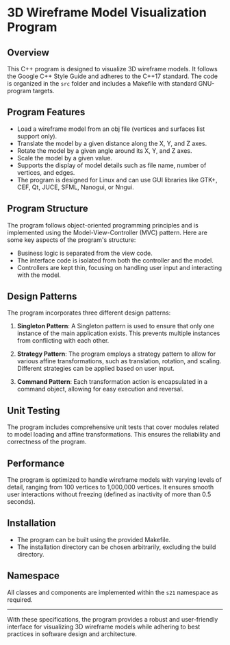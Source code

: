 # 3D Wireframe Model Visualization Program

## Overview

This C++ program is designed to visualize 3D wireframe models. It follows the Google C++ Style Guide and adheres to the C++17 standard. The code is organized in the `src` folder and includes a Makefile with standard GNU-program targets.

## Program Features

- Load a wireframe model from an obj file (vertices and surfaces list support only).
- Translate the model by a given distance along the X, Y, and Z axes.
- Rotate the model by a given angle around its X, Y, and Z axes.
- Scale the model by a given value.
- Supports the display of model details such as file name, number of vertices, and edges.
- The program is designed for Linux and can use GUI libraries like GTK+, CEF, Qt, JUCE, SFML, Nanogui, or Nngui.

## Program Structure

The program follows object-oriented programming principles and is implemented using the Model-View-Controller (MVC) pattern. Here are some key aspects of the program's structure:

- Business logic is separated from the view code.
- The interface code is isolated from both the controller and the model.
- Controllers are kept thin, focusing on handling user input and interacting with the model.

## Design Patterns

The program incorporates three different design patterns:

1. **Singleton Pattern**: A Singleton pattern is used to ensure that only one instance of the main application exists. This prevents multiple instances from conflicting with each other.

2. **Strategy Pattern**: The program employs a strategy pattern to allow for various affine transformations, such as translation, rotation, and scaling. Different strategies can be applied based on user input.

3. **Command Pattern**: Each transformation action is encapsulated in a command object, allowing for easy execution and reversal.

## Unit Testing

The program includes comprehensive unit tests that cover modules related to model loading and affine transformations. This ensures the reliability and correctness of the program.

## Performance

The program is optimized to handle wireframe models with varying levels of detail, ranging from 100 vertices to 1,000,000 vertices. It ensures smooth user interactions without freezing (defined as inactivity of more than 0.5 seconds).

## Installation

- The program can be built using the provided Makefile.
- The installation directory can be chosen arbitrarily, excluding the build directory.

## Namespace

All classes and components are implemented within the `s21` namespace as required.

---

With these specifications, the program provides a robust and user-friendly interface for visualizing 3D wireframe models while adhering to best practices in software design and architecture.